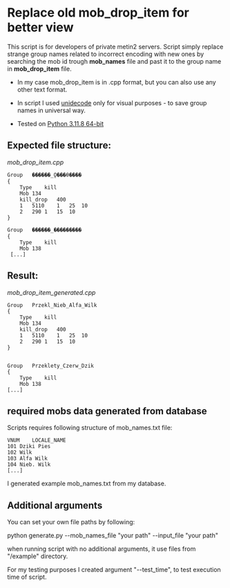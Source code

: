 # Replace old mob_drop_item for better view

This script is for developers of private metin2 servers. 
Script simply replace strange group names related to incorrect encoding with new ones by searching the mob id trough **mob_names** file 
and past it to the group name in **mob_drop_item** file.

- In my case mob_drop_item is in .cpp format, but you can also use any other text format. 

- In script I used [unidecode](https://github.com/avian2/unidecode) only for visual purposes - to save group names in universal way.

- Tested on [Python 3.11.8 64-bit](https://www.python.org/downloads/release/python-3118/)

## Expected file structure:
*mob_drop_item.cpp*
```
Group	���ֹ���_Ǫ���θ����
{
	Type	kill
	Mob	134
	kill_drop	400
	1	5110	1	25	10
	2	290	1	15	10
}

Group	���ֹ���_���������
{
	Type	kill
	Mob	138
 [...]
```

## Result:
*mob_drop_item_generated.cpp*
```
Group	Przekl_Nieb_Alfa_Wilk
{
	Type	kill
	Mob	134
	kill_drop	400
	1	5110	1	25	10
	2	290	1	15	10
}


Group	Przeklety_Czerw_Dzik
{
	Type	kill
	Mob	138
[...]
```

## required mobs data generated from database

Scripts requires following structure of mob_names.txt file:

```
VNUM	LOCALE_NAME
101	Dziki Pies
102	Wilk
103	Alfa Wilk
104	Nieb. Wilk
[...]
```
I generated example mob_names.txt from my database.

## Additional arguments

You can set your own file paths by following:

python generate.py --mob_names_file "your path" --input_file "your path"

when running script with no additional arguments, it use files from "/example" directory.

For my testing purposes I created argument "--test_time", to test execution time of script.